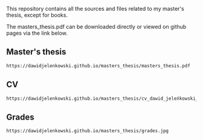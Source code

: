 This repository contains all the sources and files related to my master's thesis, except for books.

The masters_thesis.pdf can be downloaded directly or viewed on github pages via the link below.
## Master's thesis
```sh
https://dawidjelenkowski.github.io/masters_thesis/masters_thesis.pdf
```
## CV
```sh
https://dawidjelenkowski.github.io/masters_thesis/cv_dawid_jeleńkowski_eng.pdf
```
## Grades
```sh
https://dawidjelenkowski.github.io/masters_thesis/grades.jpg
```
